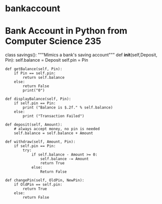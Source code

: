 # bankaccount
# Bank Account in Python from Computer Science 235

class savings():
    """Mimics a bank's saving account"""
    def __init__(self,Deposit, Pin):
        self.balance = Deposit
        self.pin = Pin

    def getBalance(self, Pin):
        if Pin == self.pin:
            return self.balance
        else:
            return False
            print("0")

    def displayBalance(self, Pin):
        if self.pin == Pin:
            print ("Balance is $.2f." % self.balance)
        else:
            print ("Transaction Failed")

    def deposit(self, Amount):
        # always accept money, no pin is needed
        self.balance = self.balance + Amount

    def withdraw(self, Amount, Pin):
        if self.pin == Pin:
            try:
                if self.balance - Amount >= 0:
                    self.balance -= Amount
                    return True
                else:
                    Return False

    def changePin(self, OldPin, NewPin):
        if OldPin == self.pin:
            return True
        else:
            return False
